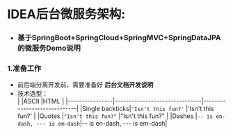 # IDEA后台微服务架构:
- ### 基于SpringBoot+SpringCloud+SpringMVC+SpringDataJPA的微服务Demo说明  


### 1.准备工作
- 前后端分离开发前，需要准备好 **后台文档开发说明**  
- 技术选型：  
|                |ASCII                          |HTML                         |
|----------------|-------------------------------|-----------------------------|
|Single backticks|`'Isn't this fun?'`            |'Isn't this fun?'            |
|Quotes          |`"Isn't this fun?"`            |"Isn't this fun?"            |
|Dashes          |`-- is en-dash, --- is em-dash`|-- is en-dash, --- is em-dash|
